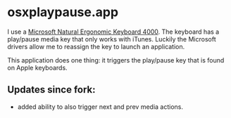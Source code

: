 # osxplaypause.app

I use a
[Microsoft Natural Ergonomic Keyboard 4000](http://www.microsoft.com/hardware/en-us/p/natural-ergonomic-keyboard-4000). The
keyboard has a play/pause media key that only works with
iTunes. Luckily the Microsoft drivers allow me to reassign the key to
launch an application.

This application does one thing: it triggers the play/pause key that
is found on Apple keyboards.

## Updates since fork:
* added ability to also trigger next and prev media actions.
